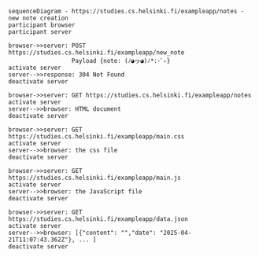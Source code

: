     sequenceDiagram - https://studies.cs.helsinki.fi/exampleapp/notes - new note creation
    participant browser
    participant server

    browser->>server: POST https://studies.cs.helsinki.fi/exampleapp/new_note
                      Payload {note: (ﾉ◕ヮ◕)ﾉ*:･ﾟ✧}
    activate server
    server-->>response: 304 Not Found
    deactivate server

    browser->>server: GET https://studies.cs.helsinki.fi/exampleapp/notes
    activate server
    server-->>browser: HTML document
    deactivate server

    browser->>server: GET https://studies.cs.helsinki.fi/exampleapp/main.css
    activate server
    server-->>browser: the css file
    deactivate server

    browser->>server: GET https://studies.cs.helsinki.fi/exampleapp/main.js
    activate server
    server-->>browser: the JavaScript file
    deactivate server

    browser->>server: GET https://studies.cs.helsinki.fi/exampleapp/data.json
    activate server
    server-->>browser: [{"content": "","date": "2025-04-21T11:07:43.362Z"}, ... ]
    deactivate server